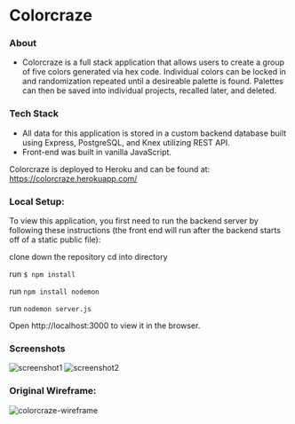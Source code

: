 # **Colorcraze**

### About
* Colorcraze is a full stack application that allows users to create a group of five colors generated via hex code. Individual colors can be locked in and randomization repeated until a desireable palette is found. Palettes can then be saved into individual projects, recalled later, and deleted.

### Tech Stack
* All data for this application is stored in a custom backend database built using Express, PostgreSQL, and Knex utilizing REST API.
* Front-end was built in vanilla JavaScript.

Colorcraze is deployed to Heroku and can be found at: https://colorcraze.herokuapp.com/

### Local Setup:
To view this application, you first need to run the backend server by following these instructions (the front end will run after the backend starts off of a static public file):

clone down the repository
cd into directory

run `$ npm install`

run `npm install nodemon`

run `nodemon server.js`

Open http://localhost:3000 to view it in the browser.

### Screenshots 

![screenshot1](https://user-images.githubusercontent.com/39889553/51806750-245cff00-223b-11e9-86ca-d8573331def7.png)
![screenshot2](https://user-images.githubusercontent.com/39889553/51806751-26bf5900-223b-11e9-9911-ffa06b146904.png)

### Original Wireframe:

![colorcraze-wireframe](https://user-images.githubusercontent.com/39889553/51806779-68500400-223b-11e9-84fa-8cc133bf3e37.png)








